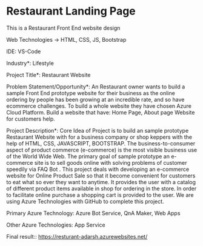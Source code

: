# Restaurant Landing Page

This is a Restaurant Front End website design

Web Technologies -> HTML, CSS, JS, Bootstrap

IDE: VS-Code

Industry*: Lifestyle

Project Title*: Restaurant Website 

Problem Statement/Opportunity*: An Restaurant owner wants to build a sample Front End prototype website for their business as the online ordering by people has been growing at an incredible rate, and so have ecommerce challenges. To build a whole website they have chosen Azure Cloud Platform. Build a website that have: Home Page, About page Website for customers help.

Project Description*: Core Idea of Project is to build an sample prototype Restaurant Website with for a business company or shop keppers with the help of HTML, CSS, JAVASCRIPT, BOOTSTRAP. The business-to-consumer aspect of product commerce (e-commerce) is the most visible business use of the World Wide Web. The primary goal of sample prototype an e-commerce site is to sell goods online with solving problems of customer speedily via FAQ Bot . This project deals with developing an e-commerce website for Online Product Sale so that it become convenient for customers to eat what so ever they want to anytime. It provides the user with a catalog of different product items available in shop for ordering in the store. In order to facilitate online purchase a shopping cart is provided to the user. We are using Azure Technologies with GitHub to complete this project.

Primary Azure Technology: Azure Bot Service, QnA Maker, Web Apps

Other Azure Technologies: App Service

Final result:: https://resturant-adarsh.azurewebsites.net/
